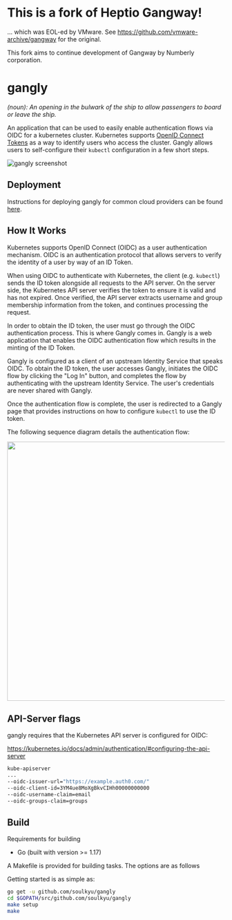 # This is a fork of Heptio Gangway! 

... which was EOL-ed by VMware. See https://github.com/vmware-archive/gangway for the original.

This fork aims to continue development of Gangway by Numberly corporation.

gangly
=======

_(noun): An opening in the bulwark of the ship to allow passengers to board or leave the ship._

An application that can be used to easily enable authentication flows via OIDC for a kubernetes cluster.
Kubernetes supports [OpenID Connect Tokens](https://kubernetes.io/docs/reference/access-authn-authz/authentication/#openid-connect-tokens) as a way to identify users who access the cluster.
Gangly allows users to self-configure their `kubectl` configuration in a few short steps.

![gangly screenshot](docs/images/screenshot.png)

## Deployment

Instructions for deploying gangly for common cloud providers can be found [here](docs/README.md).

## How It Works

Kubernetes supports OpenID Connect (OIDC) as a user authentication mechanism. OIDC is an
authentication protocol that allows servers to verify the identity of a user by way of an ID Token.

When using OIDC to authenticate with Kubernetes, the client (e.g. `kubectl`) sends the ID token
alongside all requests to the API server. On the server side, the Kubernetes API server verifies the
token to ensure it is valid and has not expired. Once verified, the API server extracts username and
group membership information from the token, and continues processing the request.

In order to obtain the ID token, the user must go through the OIDC authentication process. This is
where Gangly comes in. Gangly is a web application that enables the OIDC authentication flow which
results in the minting of the ID Token.

Gangly is configured as a client of an upstream Identity Service that speaks OIDC. To obtain the ID
token, the user accesses Gangly, initiates the OIDC flow by clicking the "Log In" button, and
completes the flow by authenticating with the upstream Identity Service. The user's credentials are
never shared with Gangly.

Once the authentication flow is complete, the user is redirected to a Gangly page that provides
instructions on how to configure `kubectl` to use the ID token.

The following sequence diagram details the authentication flow:

<p align="center">
    <img src="docs/images/gangly-sequence-diagram.png" width="600px" />
</p>

## API-Server flags

gangly requires that the Kubernetes API server is configured for OIDC:

https://kubernetes.io/docs/admin/authentication/#configuring-the-api-server

```bash
kube-apiserver
...
--oidc-issuer-url="https://example.auth0.com/"
--oidc-client-id=3YM4ue8MoXgBkvCIHh00000000000
--oidc-username-claim=email
--oidc-groups-claim=groups
```

## Build

Requirements for building

- Go (built with version >= 1.17)

A Makefile is provided for building tasks. The options are as follows

Getting started is as simple as:

```bash
go get -u github.com/soulkyu/gangly
cd $GOPATH/src/github.com/soulkyu/gangly
make setup
make
```
